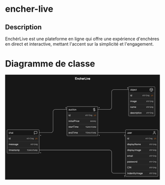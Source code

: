 # encher-live
## Description
EnchérLive est une plateforme en ligne qui offre une expérience d'enchères en direct et interactive, mettant l'accent sur la simplicité et l'engagement.
# Diagramme de classe
![Diagramme de classe](./diagrams/class_diagram.svg)